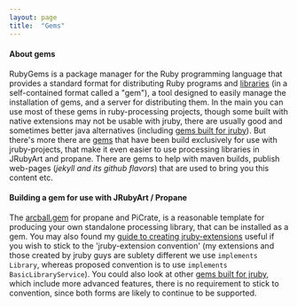 ```yaml
---
layout: page
title:  "Gems"
---
```

#### About gems ####
RubyGems is a package manager for the Ruby programming language that provides a standard format for distributing Ruby programs and [libraries][libraries] (in a self-contained format called a "gem"), a tool designed to easily manage the installation of gems, and a server for distributing them. In the main you can use most of these gems in ruby-processing projects, though some built with native extensions may not be usable with jruby, there are usually good and sometimes better java alternatives (including [gems built for jruby][jgem]). But there's more there are [gems][gems] that have been build exclusively for use with jruby-projects, that make it even easier to use processing libraries in JRubyArt and propane. There are gems to help with maven builds, publish web-pages (_jekyll and its github flavors_) that are used to bring you this content etc.

#### Building a gem for use with JRubyArt / Propane ####
The [arcball.gem][arcball] for propane and PiCrate, is a reasonable template for producing your own standalone processing library, that can be installed as a gem. You may also found my [guide to creating jruby-extensions][extensions] useful if you wish to stick to the 'jruby-extension convention' (my extensions and those created by jruby guys are sublety different we use `implements Library`, whereas proposed convention is to use `implements BasicLibraryService`). You could also look at other [gems built for jruby][jgem], which include more advanced features, there is no requirement to stick to convention, since both forms are likely to continue to be supported.

[extensions]:https://github.com/jruby/jruby-examples
[arcball]:https://github.com/ruby-processing/ArcBall
[jgem]:https://github.com/jruby/jruby/wiki/C-Extension-Alternatives
[gems]:http://ruby-processing.github.io/JRubyArt/gems/
[libraries]:https://www.ruby-lang.org/en/libraries/
